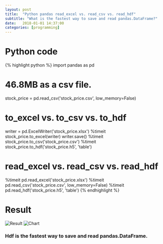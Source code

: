 ```yaml
---
layout: post
title:  "Python pandas read_excel vs. read_csv vs. read_hdf"
subtitle: "What is the fastest way to save and read pandas.DataFrame?"
date:   2018-01-01 14:37:00
categories: [programming]
---
```

# Python code
{% highlight python %}
import pandas as pd

# 46.8MB as a csv file.
stock_price = pd.read_csv('stock_price.csv', low_memory=False)

# to_excel vs. to_csv vs. to_hdf
writer = pd.ExcelWriter('stock_price.xlsx')
%timeit stock_price.to_excel(writer)
writer.save()
%timeit stock_price.to_csv('stock_price.csv')
%timeit stock_price.to_hdf('stock_price.h5', 'table')

# read_excel vs. read_csv vs. read_hdf
%timeit pd.read_excel('stock_price.xlsx')
%timeit pd.read_csv('stock_price.csv', low_memory=False)
%timeit pd.read_hdf('stock_price.h5', 'table')
{% endhighlight %}

# Result
![Result](https://dl.dropboxusercontent.com/s/a5y5imlvhrn2z4d/2018-01-01-Pandas_file_connect_test-result.png)
![Chart](https://dl.dropboxusercontent.com/s/3fln9y0mnstnujo/2018-01-01-Pandas_file-connect_test-chart.png)
### Hdf is the fastest way to save and read pandas.DataFrame.